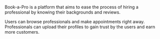 Book-a-Pro is a platform that aims to ease the process of hiring a professional by knowing their backgrounds and reviews. 

Users can browse professionals and make appointments right away.
Professionals can upload their profiles to gain trust by the users and earn more customers.

